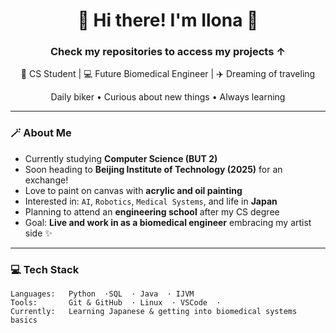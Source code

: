 <h1 align="center">🌸 Hi there! I'm Ilona 🌸</h1>

<h3 align="center"> Check my repositories to access my projects ↑ </h3>


<p align="center">
  🧋 CS Student | 💻 Future Biomedical Engineer | ✈️ Dreaming of traveling
  </p>
  <p align="center">
   Daily biker •  Curious about new things •  Always learning
</p>

---

### 🪄 About Me

-  Currently studying **Computer Science (BUT 2)**
-  Soon heading to **Beijing Institute of Technology (2025)** for an exchange!
-  Love to paint on canvas with **acrylic and oil painting**
-  Interested in: `AI`, `Robotics`, `Medical Systems`, and life in **Japan**
-  Planning to attend an **engineering school** after my CS degree
-  Goal: **Live and work in as a biomedical engineer** embracing my artist side ✨

---

### 💻 Tech Stack

```text
Languages:   Python  ·SQL  · Java  · IJVM 
Tools:       Git & GitHub  · Linux  · VSCode  · 
Currently:   Learning Japanese & getting into biomedical systems basics

